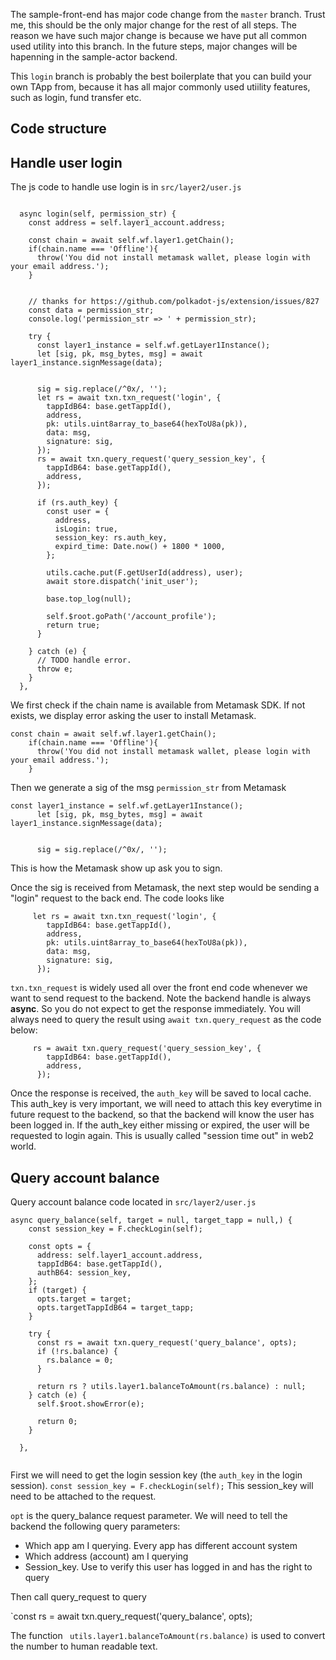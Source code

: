 The sample-front-end has major code change from the `master` branch. Trust me, this should be the only major change for the rest of all steps. The reason we have such major change is because we have put all common used utility into this branch. In the future steps, major changes will be hapenning in the sample-actor backend. 

This `login` branch is probably the best boilerplate that you can build your own TApp from, because it has all major commonly used utiility features, such as login, fund transfer etc.

## Code structure


## Handle user login

The js code to handle use login is in `src/layer2/user.js`

```

  async login(self, permission_str) {
    const address = self.layer1_account.address;

    const chain = await self.wf.layer1.getChain();
    if(chain.name === 'Offline'){
      throw('You did not install metamask wallet, please login with your email address.');
    }


    // thanks for https://github.com/polkadot-js/extension/issues/827
    const data = permission_str;
    console.log('permission_str => ' + permission_str);

    try {
      const layer1_instance = self.wf.getLayer1Instance();
      let [sig, pk, msg_bytes, msg] = await layer1_instance.signMessage(data);


      sig = sig.replace(/^0x/, '');
      let rs = await txn.txn_request('login', {
        tappIdB64: base.getTappId(),
        address,
        pk: utils.uint8array_to_base64(hexToU8a(pk)),
        data: msg,
        signature: sig,
      });
      rs = await txn.query_request('query_session_key', {
        tappIdB64: base.getTappId(),
        address,
      });

      if (rs.auth_key) {
        const user = {
          address,
          isLogin: true,
          session_key: rs.auth_key,
          expird_time: Date.now() + 1800 * 1000,
        };

        utils.cache.put(F.getUserId(address), user);
        await store.dispatch('init_user');

        base.top_log(null);

        self.$root.goPath('/account_profile');
        return true;
      }

    } catch (e) {
      // TODO handle error.
      throw e;
    }
  },

```

We first check if the chain name is available from Metamask SDK. If not exists, we display error asking the user to install Metamask.
```
const chain = await self.wf.layer1.getChain();
    if(chain.name === 'Offline'){
      throw('You did not install metamask wallet, please login with your email address.');
    }
```

Then we generate a sig of the msg `permission_str` from Metamask
```
const layer1_instance = self.wf.getLayer1Instance();
      let [sig, pk, msg_bytes, msg] = await layer1_instance.signMessage(data);


      sig = sig.replace(/^0x/, '');
```

This is how the Metamask show up ask you to sign.

Once the sig is received from Metamask, the next step would be sending a "login" request to the back end. The code looks like
```
     let rs = await txn.txn_request('login', {
        tappIdB64: base.getTappId(),
        address,
        pk: utils.uint8array_to_base64(hexToU8a(pk)),
        data: msg,
        signature: sig,
      });
```

`txn.txn_request` is widely used all over the front end code whenever we want to send request to the backend.  Note the backend handle is always **async**. So you do not expect to get the response immediately. You will always need to query the result using `await txn.query_request` as the code below:
```
     rs = await txn.query_request('query_session_key', {
        tappIdB64: base.getTappId(),
        address,
      });
```

Once the response is received, the `auth_key` will be saved to local cache. This auth_key is very important, we will need to attach this key everytime in future request to the backend, so that the backend will know the user has been logged in. If the auth_key either missing or expired, the user will be requested to login again. This is usually called "session time out" in web2 world.

## Query account balance
Query account balance code located in `src/layer2/user.js`
```
async query_balance(self, target = null, target_tapp = null,) {
    const session_key = F.checkLogin(self);

    const opts = {
      address: self.layer1_account.address,
      tappIdB64: base.getTappId(),
      authB64: session_key,
    };
    if (target) {
      opts.target = target;
      opts.targetTappIdB64 = target_tapp;
    }

    try {
      const rs = await txn.query_request('query_balance', opts);
      if (!rs.balance) {
        rs.balance = 0;
      }

      return rs ? utils.layer1.balanceToAmount(rs.balance) : null;
    } catch (e) {
      self.$root.showError(e);

      return 0;
    }

  },
  
```

First we will need to get the login session key (the `auth_key` in the login session). `const session_key = F.checkLogin(self);` This session_key will need to be attached to the request. 

`opt` is the query_balance request parameter. We will need to tell the backend the following query parameters:
- Which app am I querying. Every app has different account system
- Which address (account) am I querying
- Session_key. Use to verify this user has logged in and has the right to query

Then call query_request to query 

`const rs = await txn.query_request('query_balance', opts);

The function ` utils.layer1.balanceToAmount(rs.balance)` is used to convert the number to human readable text.





